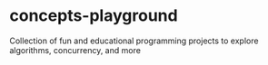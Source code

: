 # concepts-playground
Collection of fun and educational programming projects to explore algorithms, concurrency, and more

